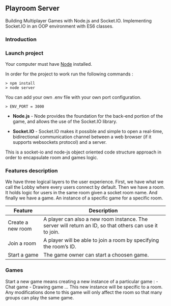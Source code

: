 ## Playroom Server
Building Multiplayer Games with Node.js and Socket.IO.
Implementing Socket.IO in an OOP environment with ES6 classes.

### Introduction

### Launch project
Your computer must have [Node](https://nodejs.org/en/) installed.

In order for the project to work run the following commands :
    
    > npm install
    > node server
  
You can add your own .env file with your own port configuration.
    
    > ENV_PORT = 3000
    

- **Node.js** - Node provides the foundation for the back-end portion of the game, and allows the use of the Socket.IO library.

- **Socket.IO** - Socket.IO makes it possible and simple to open a real-time, bidirectional communication channel between a web browser (if it supports websockets protocol) and a server.

This is a socket-io and node-js object oriented code structure approach in order to encapsulate room and games logic.

### Features description

We have three logical layers to the user experience. 
First, we have what we call the Lobby where every users connect by default.
Then we have a room. It holds logic for users in the same room given a socket room name.
And finally we have a game. An instance of a specific game for a specific room.

| Feature           | Description                                                                                             |
|-------------------|---------------------------------------------------------------------------------------------------------|
| Create a new room | A player can also a new room instance. The server will return an ID, so that others can use it to join. |
| Join a room       | A player will be able to join a room by specifying the room’s ID.                                       |
| Start a game      | The game owner can start a choosen game.                                                                |

### Games 

Start a new game means creating a new instance of a particular game :
    - Chat game
    - Drawing game
    ...
This new instance will be specific to a room.
Any modifications done to this game will only affect the room so that many groups can play the same game.